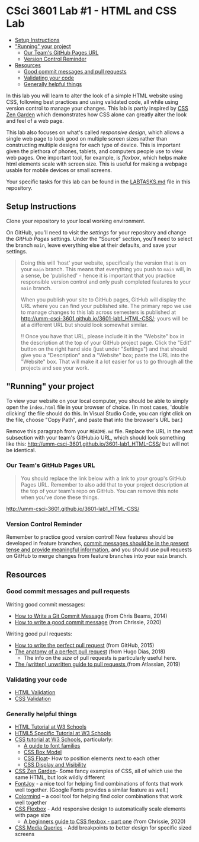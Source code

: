 # CSci 3601 Lab #1 - HTML and CSS Lab <!-- omit in toc -->

* [Setup Instructions](#setup-instructions)
* ["Running" your project](#running-your-project)
  * [Our Team's GitHub Pages URL](#our-teams-github-pages-url)
  * [Version Control Reminder](#version-control-reminder)
* [Resources](#resources)
  * [Good commit messages and pull requests](#good-commit-messages-and-pull-requests)
  * [Validating your code](#validating-your-code)
  * [Generally helpful things](#generally-helpful-things)

In this lab you will learn to alter the look of a simple HTML website using CSS,
following best practices and using validated code, all while using version control
to manage your changes. This lab is partly inspired by
[CSS Zen Garden](http://www.csszengarden.com/) which demonstrates
how CSS alone can greatly alter the
look and feel of a web page.

This lab also focuses on what's called _responsive design_, which allows
a single web page to look good on multiple screen sizes rather than
constructing multiple designs for each type of device. This is important
given the plethora of phones, tablets, and computers people use to
view web pages. One important tool, for example, is _flexbox_, which
helps make html elements scale
with screen size. This is useful for making a webpage usable for mobile devices
or small screens.

Your specific tasks for this lab can be found in the [LABTASKS.md](LABTASKS.md)
file in this repository.

## Setup Instructions

Clone your repository to your local working environment.

On GitHub, you'll need to visit the *settings* for your repository and change
the *GitHub Pages* settings. Under the "Source" section, you'll need to select
the branch `main`, leave everything else at their defaults, and save your settings.

> Doing this will 'host' your website, specifically the version that is on
> your `main` branch. This means that everything you push to `main`
> will, in a sense, be 'published' - hence it is important that you practice
> responsible version control and only push completed features to your `main`
> branch.
>
> When you publish your site to GitHub pages, GitHub will display the URL
> where you can find your published site. The primary repo we use to manage
> changes to this lab across semesters is published
> at <http://umm-csci-3601.github.io/3601-lab1_HTML-CSS/>;
> yours will be at a different URL but should look somewhat similar.
>
> :bangbang: Once you have that URL, please include it in the "Website" box in the
> description at the top of your GitHub project page. Click the "Edit" button on the
> right hand side (just under "Settings") and that should give you a "Description" and
> a "Website" box; paste the URL into the "Website" box. That will make it a lot easier
> for us to go through all the projects and see your work.

## "Running" your project

To view your website on your local computer,
you should be able to simply open the `index.html` file in your
browser of choice. (In most cases, 'double clicking' the file should do this. In Visual Studio Code,
you can right click on the file, choose "Copy Path", and paste that into the browser's URL bar.)

Remove this paragraph from your `README.md` file. Replace the URL in the next subsection with your
team's GitHub.io URL, which should look something like
this: <http://umm-csci-3601.github.io/3601-lab1_HTML-CSS/> but will not be identical.

### Our Team's GitHub Pages URL

> You should replace the link below with a link to *your* group's GitHub Pages
> URL. Remember to also add that to your project description at the top of
> your team's repo on GitHub. You can remove this note when you've done these
> things.

<http://umm-csci-3601.github.io/3601-lab1_HTML-CSS/>

### Version Control Reminder

Remember to practice good version control! New features should be developed in
feature branches, [commit messages should be in the present tense and provide
meaningful information](http://chris.beams.io/posts/git-commit/),
and you should use pull requests on GitHub to merge
changes from feature branches into your `main` branch.

## Resources

### Good commit messages and pull requests

Writing good commit messages:

- [How to Write a Git Commit Message](https://chris.beams.io/posts/git-commit/) (from Chris Beams, 2014)
- [How to write a good commit message](https://dev.to/chrissiemhrk/git-commit-message-5e21) (from Chrissie, 2020)

Writing good pull requests:

- [How to write the perfect pull request](https://github.blog/2015-01-21-how-to-write-the-perfect-pull-request/) (from GitHub, 2015)
- [The anatomy of a perfect pull request](https://medium.com/@hugooodias/the-anatomy-of-a-perfect-pull-request-567382bb6067) (from Hugo Dias, 2018)
  - The info on the _size_ of pull requests is particularly useful here.
- [The (written) unwritten guide to pull requests
](https://www.atlassian.com/blog/git/written-unwritten-guide-pull-requests) (from Atlassian, 2019)

### Validating your code

- [HTML Validation](http://validator.w3.org/)
- [CSS Validation](http://jigsaw.w3.org/css-validator/)

### Generally helpful things

- [HTML Tutorial at W3 Schools](http://www.w3schools.com/html/default.asp)
- [HTML5 Specific Tutorial at W3 Schools](http://www.w3schools.com/html/html5_intro.asp)
- [CSS tutorial at W3 Schools](http://www.w3schools.com/css/default.asp), particularly:
  - [A guide to font families](http://www.w3schools.com/cssref/css_websafe_fonts.asp)
  - [CSS Box Model](http://www.w3schools.com/css/css_boxmodel.asp)
  - [CSS Float](http://www.w3schools.com/css/css_float.asp)- How to position elements next to each other
  - [CSS Display and Visibility](http://www.w3schools.com/css/css_display_visibility.asp)
- [CSS Zen Garden](http://www.csszengarden.com/)- Some fancy examples of CSS, all of which use the same HTML, but look wildly different
- [FontJoy](https://fontjoy.com/) - a nice tool for helping find combinations of fonts that work well together. (Google Fonts provides a similar feature as well.)
- [Colormind](http://colormind.io) – a cool tool for helping find color combinations that work well together
- [CSS Flexbox](https://www.w3schools.com/css/css3_flexbox.asp) - Add responsive design to automatically scale elements with page size
  - [A beginners guide to CSS flexbox - part one](https://dev.to/chrissiemhrk/a-beginners-guide-to-css-flexbox-part-one-29j1) (from Chrissie, 2020)
- [CSS Media Queries](https://www.w3schools.com/css/css3_mediaqueries_ex.asp) - Add breakpoints to better design for specific sized screens
